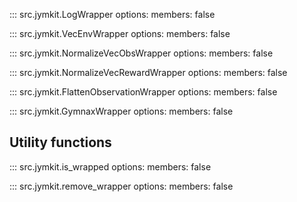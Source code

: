 ::: src.jymkit.LogWrapper 
    options: 
        members: false

::: src.jymkit.VecEnvWrapper 
    options: 
        members: false

::: src.jymkit.NormalizeVecObsWrapper 
    options: 
        members: false

::: src.jymkit.NormalizeVecRewardWrapper 
    options: 
        members: false

::: src.jymkit.FlattenObservationWrapper 
    options: 
        members: false

::: src.jymkit.GymnaxWrapper 
    options: 
        members: false
        
## Utility functions

::: src.jymkit.is_wrapped 
    options: 
        members: false
        
::: src.jymkit.remove_wrapper 
    options: 
        members: false
